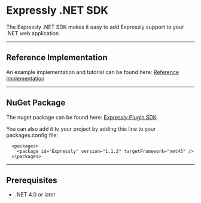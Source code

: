 # Expressly .NET SDK
The Expressly .NET SDK makes it easy to add Expressly support to your .NET web application

* * *

## Reference Implementation

An example implementation and tutorial can be found here: [Reference Implementation](https://github.com/expressly/expressly-plugin-dotnet-reference-implementation)


* * *
## NuGet Package

The nuget package can be found here: [Expressly Plugin SDK](https://www.nuget.org/packages/Expressly/)

You can also add it to your project by adding this line to your packages.config file:

```
  <packages>
    <package id="Expressly" version="1.1.2" targetFramework="net45" />
  <\packages>
```
* * *

## Prerequisites

- .NET 4.0 or later
